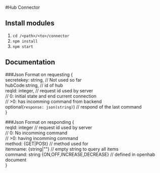 #Hub Connector

## Install modules
1. `cd /<path>/<to>/connector`
2. `npm install`
3. `npm start`

## Documentation
###Json Format on requesting
{ <br/>
  secretekey: string, 			// Not used so far <br/>
  hubCode:string, 			// id of hub <br/>
  reqId: integer, 			// request id used by server <br/>
					// 0: 	initial state and end current connection <br/>
					// >0: 	has incomming command from backend <br/>
  optional(`response: json(string)`)	// respond of the last command<br/>
} <br/>


###Json Format on responding 
{ <br/>
  reqId: integer          			// request id used by server <br/>
						// 0: 	No incomming command <br/>
						// >0: 	having incomming command <br/>
  method: {GET|POSt}				// method used for <br/>
  itemname: {string|""}     			// empty string to query all items <br/>
  command: string {ON,OFF,INCREASE,DECREASE}	// defined in openhab document <br/>
}<br/>

